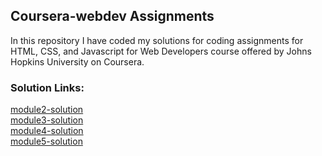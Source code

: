 ## Coursera-webdev Assignments

In this repository I have coded my solutions for coding assignments for HTML, CSS, and Javascript for Web Developers course offered by Johns Hopkins University on Coursera.

### Solution Links:

[module2-solution](https://aaqifshafi.github.io/Coursera-webdev/module2-solution/)<br>
[module3-solution](https://aaqifshafi.github.io/Coursera-webdev/module3-solution/)<br>
[module4-solution](https://aaqifshafi.github.io/Coursera-webdev/module4-solution/)<br>
[module5-solution](https://aaqifshafi.github.io/Coursera-webdev/module5-solution/)<br>
